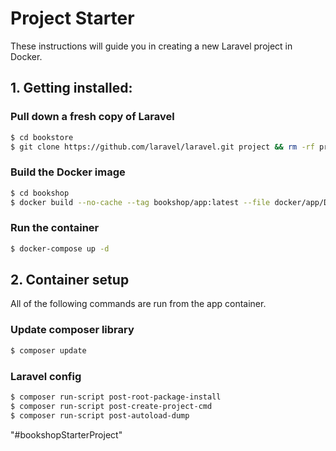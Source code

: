 
# Project Starter

These instructions will guide you in creating a new Laravel project in Docker.


## 1. Getting installed:

### Pull down a fresh copy of Laravel

```sh
$ cd bookstore
$ git clone https://github.com/laravel/laravel.git project && rm -rf project/.git
```


### Build the Docker image

```sh
$ cd bookshop
$ docker build --no-cache --tag bookshop/app:latest --file docker/app/Dockerfile .
```


### Run the container

```sh
$ docker-compose up -d
```


## 2. Container setup

All of the following commands are run from the app container.


### Update composer library

```sh
$ composer update
```


### Laravel config

```sh
$ composer run-script post-root-package-install
$ composer run-script post-create-project-cmd
$ composer run-script post-autoload-dump
```
"#bookshopStarterProject" 
